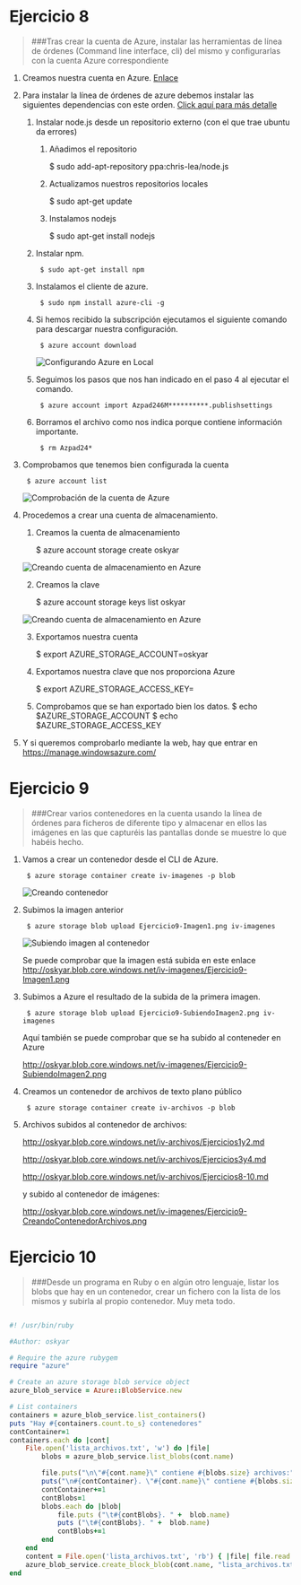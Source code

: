 # Ejercicio 8

> ###Tras crear la cuenta de Azure, instalar las herramientas de línea de órdenes (Command line interface, cli) del mismo y configurarlas con la cuenta Azure correspondiente

1. Creamos nuestra cuenta en Azure. [Enlace](http://www.WindowsAzurePass.com/azureu)

2. Para instalar la línea de órdenes de azure debemos instalar las siguientes dependencias con este orden. [Click aquí para más detalle](http://www.windowsazure.com/en-us/documentation/articles/xplat-cli/)

	1. Instalar node.js desde un repositorio externo (con el que trae ubuntu da errores)

		1. Añadimos el repositorio

			$ sudo add-apt-repository ppa:chris-lea/node.js

		2. Actualizamos nuestros repositorios locales

			$ sudo apt-get update

		3. Instalamos nodejs

			$ sudo apt-get install nodejs

	2. Instalar npm. 

			$ sudo apt-get install npm

	3. Instalamos el cliente de azure.

			$ sudo npm install azure-cli -g

	4. Si hemos recibido la subscripción ejecutamos el siguiente comando para descargar nuestra configuración.

			$ azure account download

		![Configurando Azure en Local](https://raw.github.com/oskyar/InfraestructuraVirtual/master/Tema4/img/Ejercicio8-ConfigurandoAzure.png)

	5. Seguimos los pasos que nos han indicado en el paso 4 al ejecutar el comando.

			$ azure account import Azpad246M**********.publishsettings

	6. Borramos el archivo como nos indica porque contiene información importante.

			$ rm Azpad24*

3. Comprobamos que tenemos bien configurada la cuenta

		$ azure account list

	![Comprobación de la cuenta de Azure](https://raw.github.com/oskyar/InfraestructuraVirtual/master/Tema4/img/Ejercicio8-ComprobacionCuentaAzure.png)

4. Procedemos a crear una cuenta de almacenamiento.

	1. Creamos la cuenta de almacenamiento

		$ azure account storage create oskyar

	![Creando cuenta de almacenamiento en Azure](https://raw.github.com/oskyar/InfraestructuraVirtual/master/Tema4/img/Ejercicio8-CreandoCuentaAlmacenamiento.png)
	
	2. Creamos la clave

		$ azure account storage keys list oskyar

	![Creando cuenta de almacenamiento en Azure](https://raw.github.com/oskyar/InfraestructuraVirtual/master/Tema4/img/Ejercicio8-ClaveAlmacenamiento.png)
	
	3. Exportamos nuestra cuenta

		$ export AZURE_STORAGE_ACCOUNT=oskyar
	
	4. Exportamos nuestra clave que nos proporciona Azure

		$ export AZURE_STORAGE_ACCESS_KEY=<Clave proporcionada por Azure>

	5. Comprobamos que se han exportado bien los datos.
		$ echo $AZURE_STORAGE_ACCOUNT
		$ echo $AZURE_STORAGE_ACCESS_KEY

5. Y si queremos comprobarlo mediante la web, hay que entrar en https://manage.windowsazure.com/




# Ejercicio 9

> ###Crear varios contenedores en la cuenta usando la línea de órdenes para ficheros de diferente tipo y almacenar en ellos las imágenes en las que capturéis las pantallas donde se muestre lo que habéis hecho.

1. Vamos a crear un contenedor desde el CLI de Azure.

		$ azure storage container create iv-imagenes -p blob

	![Creando contenedor](https://raw.github.com/oskyar/InfraestructuraVirtual/master/Tema4/img/Ejercicio9-Imagen1.png)

2. Subimos la imagen anterior

		$ azure storage blob upload Ejercicio9-Imagen1.png iv-imagenes

	![Subiendo imagen al contenedor](https://raw.github.com/oskyar/InfraestructuraVirtual/master/Tema4/img/Ejercicio9-SubiendoImagen2.png)

	Se puede comprobar que la imagen está subida en este enlace http://oskyar.blob.core.windows.net/iv-imagenes/Ejercicio9-Imagen1.png

3. Subimos a Azure el resultado de la subida de la primera imagen.

		$ azure storage blob upload Ejercicio9-SubiendoImagen2.png iv-imagenes

	Aquí también se puede comprobar que se ha subido al conteneder en Azure 

	http://oskyar.blob.core.windows.net/iv-imagenes/Ejercicio9-SubiendoImagen2.png


4. Creamos un contenedor de archivos de texto plano público

		$ azure storage container create iv-archivos -p blob

5. Archivos subidos al contenedor de archivos:

	http://oskyar.blob.core.windows.net/iv-archivos/Ejercicios1y2.md

	http://oskyar.blob.core.windows.net/iv-archivos/Ejercicios3y4.md

	http://oskyar.blob.core.windows.net/iv-archivos/Ejercicios8-10.md

	y subido al contenedor de imágenes:

	http://oskyar.blob.core.windows.net/iv-imagenes/Ejercicio9-CreandoContenedorArchivos.png


# Ejercicio 10

> ###Desde un programa en Ruby o en algún otro lenguaje, listar los blobs que hay en un contenedor, crear un fichero con la lista de los mismos y subirla al propio contenedor. Muy meta todo.

~~~ Ruby

#! /usr/bin/ruby

#Author: oskyar

# Require the azure rubygem
require "azure"

# Create an azure storage blob service object
azure_blob_service = Azure::BlobService.new

# List containers
containers = azure_blob_service.list_containers()
puts "Hay #{containers.count.to_s} contenedores"
contContainer=1
containers.each do |cont|
	File.open('lista_archivos.txt', 'w') do |file|
		blobs = azure_blob_service.list_blobs(cont.name)

		file.puts("\n\"#{cont.name}\" contiene #{blobs.size} archivos:")
		puts("\n#{contContainer}. \"#{cont.name}\" contiene #{blobs.size} archivos:")
		contContainer+=1
		contBlobs=1
		blobs.each do |blob|
			file.puts ("\t#{contBlobs}. " +  blob.name)
			puts ("\t#{contBlobs}. " +  blob.name)
			contBlobs+=1
		end		
	end
	content = File.open('lista_archivos.txt', 'rb') { |file| file.read }
	azure_blob_service.create_block_blob(cont.name, "lista_archivos.txt", content)
end

~~~